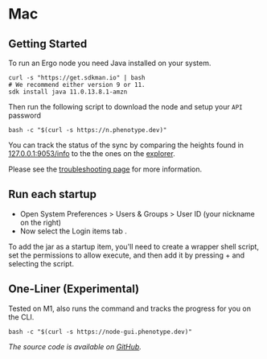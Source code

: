 # Mac



## Getting Started

To run an Ergo node you need Java installed on your system. 

```
curl -s "https://get.sdkman.io" | bash
# We recommend either version 9 or 11. 
sdk install java 11.0.13.8.1-amzn
```

Then run the following script to download the node and setup your `API` password

```
bash -c "$(curl -s https://n.phenotype.dev)"
```

You can track the status of the sync by comparing the heights found in [127.0.0.1:9053/info](http://127.0.0.1:9053/info) to the the ones on the [explorer](https://explorer.ergoplatform.com/en/).


Please see the [troubleshooting page](/node/platforms/troubleshooting) for more information. 

## Run each startup

- Open System Preferences > Users & Groups > User ID (your nickname on the right)
- Now select the Login items tab .

To add the jar as a startup item, you'll need to create a wrapper shell script, set the permissions to allow execute, and then add it by pressing + and selecting the script.

## One-Liner (Experimental)

Tested on M1, also runs the command and tracks the progress for you on the CLI. 

```
bash -c "$(curl -s https://node-gui.phenotype.dev)"
```

*The source code is available on [GitHub](https://github.com/glasgowm148/ergoscripts).*
